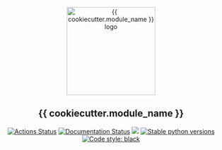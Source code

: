 <p align="center">
<img src="https://github.com/dobraczka/{{ cookiecutter.module_name }}/raw/main/docs/assets/logo.png" alt="{{ cookiecutter.module_name }} logo", width=200/>
<h2 align="center"> {{ cookiecutter.module_name }}</h2>
</p>

<p align="center">
<a href="https://github.com/dobraczka/{{ cookiecutter.module_name }}/actions/workflows/main.yml"><img alt="Actions Status" src="https://github.com/dobraczka/{{ cookiecutter.module_name }}/actions/workflows/main.yml/badge.svg?branch=main"></a>
<a href='https://{{ cookiecutter.module_name }}.readthedocs.io/en/latest/?badge=latest'><img src='https://readthedocs.org/projects/{{ cookiecutter.module_name }}/badge/?version=latest' alt='Documentation Status' /></a>
<a href="https://codecov.io/gh/dobraczka/{{ cookiecutter.module_name }}"><img src="https://codecov.io/gh/dobraczka/{{ cookiecutter.module_name }}/branch/main/graph/badge.svg"/></a>
<a href="https://pypi.org/project/{{ cookiecutter.module_name }}"/><img alt="Stable python versions" src="https://img.shields.io/pypi/pyversions/{{ cookiecutter.module_name }}"></a>
<a href="https://github.com/psf/black"><img alt="Code style: black" src="https://img.shields.io/badge/code%20style-black-000000.svg"></a>
</p>
